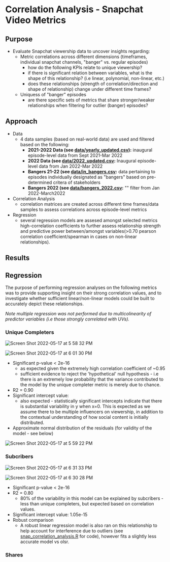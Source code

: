 # Correlation Analysis - Snapchat Video Metrics 

## Purpose 
- Evaluate Snapchat viewership data to uncover insights regarding:
    -  Metric correlations across different dimensions (timeframes, individual snapchat channels, "banger" vs. regular episodes)
        - how do the following KPIs relate to unique viewership?
        - if there is significant relation between variables, what is the shape of this relationship? (i.e linear, polynomial, non-linear, etc.)
        - does these relationships (strength of correlation/direction and shape of relationship) change under different time frames?
    -  Uniquess of "banger" episodes 
        - are there specific sets of metrics that share stronger/weaker relationships when filtering for outlier (banger) episodes?

## Approach 
- Data
    - 4 data samples (based on real-world data) are used and filtered based on the following:
        - **2021-2022 Data (see [data/yearly_updated.csv](https://github.com/a-memme/snapchat_correlation_analysis/blob/main/data/yearly_updated.csv)):** inaugural episode-level data from Sept 2021-Mar 2022
        - **2022 Data (see [data/2022_updated.csv](https://github.com/a-memme/snapchat_correlation_analysis/blob/main/data/2022_updated.csv):** Inaugural episode-level data from Jan 2022-Mar 2022
        - **Bangers 21-22 (see [data/in_bangers.csv](https://github.com/a-memme/snapchat_correlation_analysis/blob/main/data/in_bangers.csv):** data pertaining to episodes individually designated as "bangers" based on pre-determined critera of stakeholders
        - **Bangers 2022 (see [data/bangers_2022.csv](https://github.com/a-memme/snapchat_correlation_analysis/blob/main/data/bangers_2022.csv):** "" filter from Jan 2022-March2022  
- Correlation Analysis
    - correlation matrices are created across different time frames/data samples to assess correlations across episode-level metrics 
- Regression 
    - several regression models are assesed amongst selected metrics high-correlation coefficients to further assess relationship strength and predictive power between/amongst variables(>0.70 pearson correlation coefficient/spearman in cases on non-linear relationships).

## Results 


## Regression 
The purpose of performing regression analyses on the following metrics was to provide supporting insight on their strong correlation values, and to investigate whether sufficient linear/non-linear models could be built to accurately depict these relationships. 

*Note multiple regression was not performed due to multicolinearity of predictor variables (i.e those strongly correlated with UVs).*

### Unique Completers 
![Screen Shot 2022-05-17 at 5 58 32 PM](https://user-images.githubusercontent.com/79600550/168916960-c8950414-8164-4b14-96df-64b21a7e5aa5.png)

![Screen Shot 2022-05-17 at 6 01 30 PM](https://user-images.githubusercontent.com/79600550/168917346-01f43a19-8b02-420d-9ea1-fc242b63b496.png)
- Significant p-value < 2e-16
    - as expected given the extremely high correlation coefficient of ~0.95
    - sufficient evidence to reject the 'hypothetical' null hypothesis - i.e there is an extremely low probability that the variance contributed to the model by the unique completer metric is merely due to chance. 
- R2 = 0.90
- Significant intercept value: 
    - also expected - statistically significant intercepts indicate that there is substantial variability in y when x=0. This is expected as we assume there to be multiple influencers on viewership, in addition to the contextual understanding of how social content is initially distributed.
- Approximate normal distribution of the residuals (for validity of the model - see below)

![Screen Shot 2022-05-17 at 5 59 22 PM](https://user-images.githubusercontent.com/79600550/168922690-3a885d77-11c3-4810-a5a5-2bab5ba8b0e7.png)


### Subcribers 
![Screen Shot 2022-05-17 at 6 31 33 PM](https://user-images.githubusercontent.com/79600550/168923062-03ea6dc0-0910-4bb8-93b6-d30e83f8fdff.png)

![Screen Shot 2022-05-17 at 6 30 28 PM](https://user-images.githubusercontent.com/79600550/168923085-19f2e477-da87-48db-8841-882b374c280b.png)
- Significant p-value < 2e-16
- R2 = 0.80
    -  80% of the variability in this model can be explained by subcribers - less than unique completers, but expected based on correlation values.
- Significant intercept value: 1.05e-15
- Robust comparison 
    - A robust linear regression model is also ran on this relationship to help account for interference due to outliers (see [snap_correlation_analysis.R](https://github.com/a-memme/snapchat_correlation_analysis/blob/main/snap_correlation_analysis.R) for code), however fits a slightly less accurate model vs olsr.  

### Shares 




  
